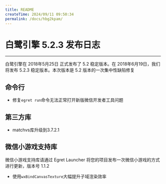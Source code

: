 ```yaml
---
title: README
createTime: 2024/09/11 09:50:34
permalink: /docs/hbg2kpam/
---
```

# 白鹭引擎 5.2.3 发布日志


---


白鹭引擎在 2018年5月25日 正式发布了 5.2 稳定版本。在 2018年6月19日，我们将发布 5.2.3 稳定版本。本次版本是 5.2 版本的一次集中性缺陷修复



## 命令行

* 修复```egret run```命令无法正常打开新版微信开发者工具问题

## 第三方库

* matchvs库升级到3.7.2.1

## 微信小游戏支持库

微信小游戏支持库请通过 Egret Launcher 将您的项目发布一次微信小游戏的方式进行更新，版本号 1.1.2

* 使用```wxBindCanvasTexture```大幅提升子域渲染效率